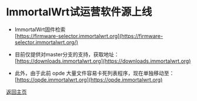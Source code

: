 # ImmortalWrt试运营软件源上线          

* ImmortalWrt固件检索        
[https://firmware-selector.immortalwrt.org](https://firmware-selector.immortalwrt.org/)

* 目前仅提供对master分支的支持，获取地址：        
[https://downloads.immortalwrt.org](https://downloads.immortalwrt.org)       

* 此外，由于此前 opde 大量文件容易卡死列表程序，现在单独移动至：         
[https://opde.immortalwrt.org](https://opde.immortalwrt.org)           


[返回主页](https://boduoyejieyi666.github.io/whonolikeboduoyejieyi/)           

